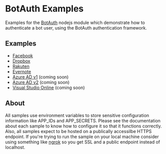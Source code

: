 # BotAuth Examples

Examples for the [BotAuth](https://github.com/MicrosoftDX/botauth) nodejs module which demonstrate how to authenticate a bot user, using the BotAuth authentication framework.  

## Examples
* [Facebook](facebook/)
* [Dropbox](dropbox/)
* [Rakuten](rakuten/)
* [Evernote](evernote/)
* [Azure AD v1](aadv1/) (coming soon)
* [Azure AD v2](aadv2/) (coming soon)
* [Visual Studio Online](vso/) (coming soon)

## About
All samples use environment variables to store sensitive configuration information like APP_IDs and APP_SECRETS.  Please see the documentation about each sample to know how to configure it so that it functions correctly.  Also, all samples expect to be hosted on a publically accessilbe HTTPS endpoint. If you're trying to run the sample on your local machine consider using something like [ngrok](https://ngrok.io) so you get SSL and a public endpoint instead of localhost.
